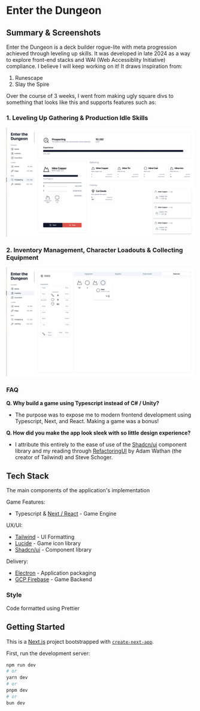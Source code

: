 # Enter the Dungeon
## Summary & Screenshots
Enter the Dungeon is a deck builder rogue-lite with meta progression achieved through leveling up skills. It was developed in late 2024 as a way to explore front-end stacks and WAI (Web Accessiblity Initiative) compliance. I believe I will keep working on it! It draws inspiration from:

1. Runescape
2. Slay the Spire

Over the course of 3 weeks, I went from making ugly square divs to something that looks like this and supports features such as:

### 1. Leveling Up Gathering & Production Idle Skills

![sample](./docs/readme/overview.png)


### 2. Inventory Management, Character Loadouts & Collecting Equipment

![inventory](./docs/readme/inventory.png)

### FAQ
**Q. Why build a game using Typescript instead of C# / Unity?**
- The purpose was to expose me to modern frontend development using Typescript, Next, and React. Making a game was a bonus!

**Q. How did you make the app look sleek with so little design experience?**
- I attribute this entirely to the ease of use of the [Shadcn/ui](https://ui.shadcn.com) component library and my reading through [RefactoringUI](https://www.refactoringui.com) by Adam Wathan (the creator of Tailwind) and Steve Schoger.

## Tech Stack
The main components of the application's implementation

Game Features:
- Typescript & [Next / React](https://nextjs.org) - Game Engine

UX/UI:
- [Tailwind](https://tailwindcss.com) - UI Formatting
- [Lucide](https://lucide.dev/icons/) - Game icon library
- [Shadcn/ui](https://ui.shadcn.com) - Component library

Delivery:
- [Electron](https://www.electronjs.org) - Application packaging
- [GCP Firebase](https://firebase.google.com) - Game Backend

### Style
Code formatted using Prettier


## Getting Started
This is a [Next.js](https://nextjs.org/) project bootstrapped with [`create-next-app`](https://github.com/vercel/next.js/tree/canary/packages/create-next-app).

First, run the development server:

```bash
npm run dev
# or
yarn dev
# or
pnpm dev
# or
bun dev
```

